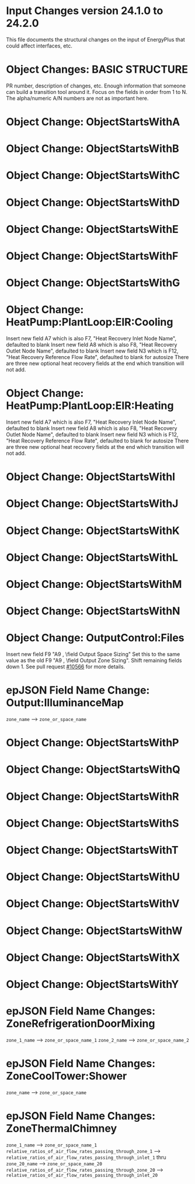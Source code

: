 Input Changes version 24.1.0 to 24.2.0
======================================

This file documents the structural changes on the input of EnergyPlus that could affect interfaces, etc.

# Object Changes: BASIC STRUCTURE

PR number, description of changes, etc.
Enough information that someone can build a transition tool around it.
Focus on the fields in order from 1 to N.
The alpha/numeric A/N numbers are not as important here.

# Object Change: ObjectStartsWithA

# Object Change: ObjectStartsWithB

# Object Change: ObjectStartsWithC

# Object Change: ObjectStartsWithD

# Object Change: ObjectStartsWithE

# Object Change: ObjectStartsWithF

# Object Change: ObjectStartsWithG

# Object Change: HeatPump:PlantLoop:EIR:Cooling

Insert new field A7 which is also F7, "Heat Recovery Inlet Node Name", defaulted to blank
Insert new field A8 which is also F8, "Heat Recovery Outlet Node Name", defaulted to blank
Insert new field N3 which is F12, "Heat Recovery Reference Flow Rate", defaulted to blank for autosize
There are three new optional heat recovery fields at the end which transition will not add.

# Object Change: HeatPump:PlantLoop:EIR:Heating

Insert new field A7 which is also F7, "Heat Recovery Inlet Node Name", defaulted to blank
Insert new field A8 which is also F8, "Heat Recovery Outlet Node Name", defaulted to blank
Insert new field N3 which is F12, "Heat Recovery Reference Flow Rate", defaulted to blank for autosize
There are three new optional heat recovery fields at the end which transition will not add.

# Object Change: ObjectStartsWithI

# Object Change: ObjectStartsWithJ

# Object Change: ObjectStartsWithK

# Object Change: ObjectStartsWithL

# Object Change: ObjectStartsWithM

# Object Change: ObjectStartsWithN

# Object Change: OutputControl:Files
Insert new field F9 "A9 , \field Output Space Sizing"
Set this to the same value as the old F9 "A9 , \field Output Zone Sizing".
Shift remaining fields down 1.
See pull request [#10566](https://github.com/NREL/EnergyPlus/pull/10566) for more details.

# epJSON Field Name Change: Output:IlluminanceMap
`zone_name` --> `zone_or_space_name`

# Object Change: ObjectStartsWithP

# Object Change: ObjectStartsWithQ

# Object Change: ObjectStartsWithR

# Object Change: ObjectStartsWithS

# Object Change: ObjectStartsWithT

# Object Change: ObjectStartsWithU

# Object Change: ObjectStartsWithV

# Object Change: ObjectStartsWithW

# Object Change: ObjectStartsWithX

# Object Change: ObjectStartsWithY

# epJSON Field Name Changes: ZoneRefrigerationDoorMixing
`zone_1_name` --> `zone_or_space_name_1`
`zone_2_name` --> `zone_or_space_name_2`

# epJSON Field Name Changes: ZoneCoolTower:Shower
`zone_name` --> `zone_or_space_name`

# epJSON Field Name Changes: ZoneThermalChimney
`zone_1_name` --> `zone_or_space_name_1`
`relative_ratios_of_air_flow_rates_passing_through_zone_1` --> `relative_ratios_of_air_flow_rates_passing_through_inlet_1`
thru
`zone_20_name` --> `zone_or_space_name_20`
`relative_ratios_of_air_flow_rates_passing_through_zone_20` --> `relative_ratios_of_air_flow_rates_passing_through_inlet_20`

